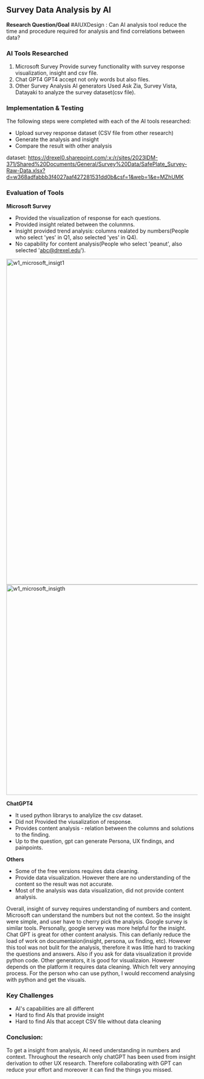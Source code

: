 ## Survey Data Analysis by AI 

**Research Question/Goal** #AIUXDesign
: Can AI analysis tool reduce the time and procedure required for analysis and find correlations between data?


### AI Tools Researched 

1. Microsoft Survey
   Provide survey functionality with survey response visualization, insight and csv file.
2. Chat GPT4
   GPT4 accept not only words but also files.
3. Other Survey Analysis AI generators
   Used Ask Zia, Survey Vista, Datayaki to analyze the survey dataset(csv file).


### Implementation & Testing

The following steps were completed with each of the AI tools researched:

- Upload survey response dataset (CSV file from other research)
- Generate the analysis and insight
- Compare the result with other analysis

dataset: https://drexel0.sharepoint.com/:x:/r/sites/2023IDM-371/Shared%20Documents/General/Survey%20Data/SafePlate_Survey-Raw-Data.xlsx?d=w368adfabbb3f4027aaf427281531dd0b&csf=1&web=1&e=MZhUMK


### Evaluation of Tools

**Microsoft Survey**

- Provided the visualization of response for each questions.
- Provided insight related between the colunmns.
- Insight provided trend analysis: columns realated by numbers(People who select 'yes' in Q1, also selected 'yes' in Q4).
- No capability for content analysis(People who select 'peanut', also selected 'abc@drexel.edu').
  <div aline=center> 
<img width="858" alt="w1_microsoft_insigt1" src="https://github.com/DabinLee09/idmT380/assets/146892288/9a0649dc-c247-43eb-98f4-4867c593aab3">
<img width="554" alt="w1_microsoft_insigth" src="https://github.com/DabinLee09/idmT380/assets/146892288/2809a0bf-e96f-4d96-a6c4-7649bf32ef9b">
</div>


**ChatGPT4**

- It used python librarys to analylize the csv dataset.
- Did not Provided the viusalization of response.
- Provides content analysis - relation between the columns and solutions to the finding.
- Up to the question, gpt can generate Persona, UX findings, and painpoints.

**Others**

- Some of the free versions requires data cleaning.
- Provide data visualization. However there are no understanding of the content so the result was not accurate.
- Most of the analysis was data visualization, did not provide  content analysis.

Overall, insight of survey requires understanding of numbers and content. Microsoft can understand the numbers but not the context. So the insight were simple, and user have to cherry pick the analysis. Google survey is similar tools. Personally, google servey was more helpful for the insight. 
Chat GPT is great for other content analysis. This can defianly reduce the load of work on documentaion(insight, persona, ux finding, etc). However this tool was not bulit for the analysis, therefore it was little hard to tracking the questions and answers. Also if you ask for data visualization it provide python code.
Other generators, it is good for visualizaion. However depends on the platform it requires data cleaning. Which felt very annoying process. For the person who can use python, I would reccomend analysing with python and get the visuals. 


### Key Challenges

- AI's capabilities are all different
- Hard to find AIs that provide insight
- Hard to find AIs that accept CSV file without data cleaning


### Conclusion:

To get a insight from analysis, AI need understanding in numbers and context. Throughout the research only chatGPT has been used from insight derivation to other UX research. Therefore collaborating with GPT can reduce your effort and moreover it can find the things you missed.
